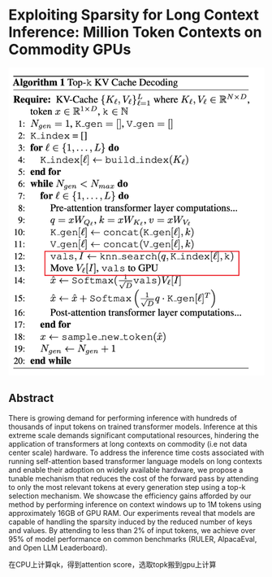 # Exploiting Sparsity for Long Context Inference: Million Token Contexts on Commodity GPUs

![](alg1.png)

## Abstract

There is growing demand for performing inference with hundreds of thousands
of input tokens on trained transformer models. Inference at this extreme scale
demands significant computational resources, hindering the application of
transformers at long contexts on commodity (i.e not data center scale)
hardware. To address the inference time costs associated with running
self-attention based transformer language models on long contexts and enable
their adoption on widely available hardware, we propose a tunable mechanism
that reduces the cost of the forward pass by attending to only the most
relevant tokens at every generation step using a top-k selection mechanism. We
showcase the efficiency gains afforded by our method by performing inference on
context windows up to 1M tokens using approximately 16GB of GPU RAM. Our
experiments reveal that models are capable of handling the sparsity induced by
the reduced number of keys and values. By attending to less than 2% of input
tokens, we achieve over 95% of model performance on common benchmarks (RULER,
AlpacaEval, and Open LLM Leaderboard).

在CPU上计算qk，得到attention score，选取topk搬到gpu上计算